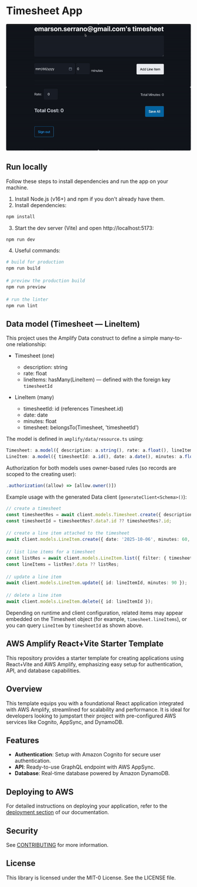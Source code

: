 # Timesheet App
![Demo GIF](public/ezgif-5535af98ef2200.gif)

## Run locally

Follow these steps to install dependencies and run the app on your machine.

1. Install Node.js (v16+) and npm if you don't already have them.
2. Install dependencies:

```bash
npm install
```

3. Start the dev server (Vite) and open http://localhost:5173:

```bash
npm run dev
```

4. Useful commands:

```bash
# build for production
npm run build

# preview the production build
npm run preview

# run the linter
npm run lint
```

## Data model (Timesheet — LineItem)

This project uses the Amplify Data construct to define a simple many-to-one relationship:

- Timesheet (one)
	- description: string
	- rate: float
	- lineItems: hasMany(LineItem) — defined with the foreign key `timesheetId`

- LineItem (many)
	- timesheetId: id (references Timesheet.id)
	- date: date
	- minutes: float
	- timesheet: belongsTo(Timesheet, 'timesheetId')

The model is defined in `amplify/data/resource.ts` using:

```ts
Timesheet: a.model({ description: a.string(), rate: a.float(), lineItems: a.hasMany('LineItem','timesheetId') })
LineItem: a.model({ timesheetId: a.id(), date: a.date(), minutes: a.float(), timesheet: a.belongsTo('Timesheet','timesheetId') })
```

Authorization for both models uses owner-based rules (so records are scoped to the creating user):

```ts
.authorization((allow) => [allow.owner()])
```

Example usage with the generated Data client (`generateClient<Schema>()`):

```ts
// create a timesheet
const timesheetRes = await client.models.Timesheet.create({ description: 'October work', rate: 3 });
const timesheetId = timesheetRes?.data?.id ?? timesheetRes?.id;

// create a line item attached to the timesheet
await client.models.LineItem.create({ date: '2025-10-06', minutes: 60, timesheetId });

// list line items for a timesheet
const listRes = await client.models.LineItem.list({ filter: { timesheetId: { eq: timesheetId } } });
const lineItems = listRes?.data ?? listRes;

// update a line item
await client.models.LineItem.update({ id: lineItemId, minutes: 90 });

// delete a line item
await client.models.LineItem.delete({ id: lineItemId });
```

Depending on runtime and client configuration, related items may appear embedded on the Timesheet object (for example, `timesheet.lineItems`), or you can query `LineItem` by `timesheetId` as shown above.

## AWS Amplify React+Vite Starter Template

This repository provides a starter template for creating applications using React+Vite and AWS Amplify, emphasizing easy setup for authentication, API, and database capabilities.

## Overview

This template equips you with a foundational React application integrated with AWS Amplify, streamlined for scalability and performance. It is ideal for developers looking to jumpstart their project with pre-configured AWS services like Cognito, AppSync, and DynamoDB.

## Features

- **Authentication**: Setup with Amazon Cognito for secure user authentication.
- **API**: Ready-to-use GraphQL endpoint with AWS AppSync.
- **Database**: Real-time database powered by Amazon DynamoDB.

## Deploying to AWS

For detailed instructions on deploying your application, refer to the [deployment section](https://docs.amplify.aws/react/start/quickstart/#deploy-a-fullstack-app-to-aws) of our documentation.

## Security

See [CONTRIBUTING](CONTRIBUTING.md#security-issue-notifications) for more information.

## License

This library is licensed under the MIT-0 License. See the LICENSE file.

